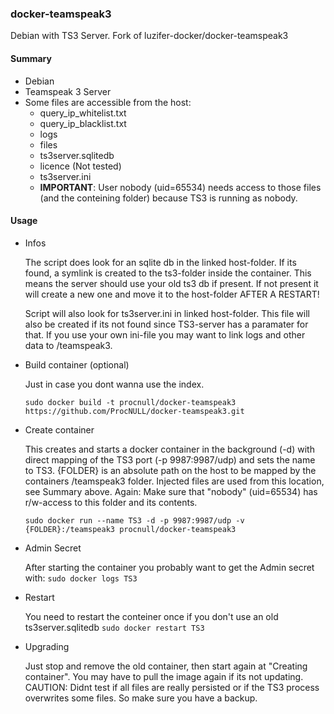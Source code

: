 ### docker-teamspeak3

Debian with TS3 Server.
Fork of luzifer-docker/docker-teamspeak3

#### Summary
* Debian
* Teamspeak 3 Server
* Some files are accessible from the host:
  * query_ip_whitelist.txt
  * query_ip_blacklist.txt
  * logs
  * files
  * ts3server.sqlitedb 
  * licence (Not tested)
  * ts3server.ini
  * **IMPORTANT**: User nobody (uid=65534) needs access to those files (and the conteining folder) because TS3 is running as nobody.

#### Usage
  * Infos
  
	The script does look for an sqlite db in the linked host-folder. 
	If its found, a symlink is created to the ts3-folder inside the container. 
	This means the server should use your old ts3 db if present. 
	If not present it will create a new one and move it to the host-folder AFTER A RESTART!
	
	Script will also look for ts3server.ini in linked host-folder. This file will also be created if its not 
	found since TS3-server has a paramater for that. If you use your own ini-file you may want to link logs and other data to /teamspeak3.

  * Build container (optional)
  
	Just in case you dont wanna use the index.
	
    `sudo docker build -t procnull/docker-teamspeak3 https://github.com/ProcNULL/docker-teamspeak3.git` 
  
  
  * Create container
    
    This creates and starts a docker container in the 
    background (-d) with 
    direct mapping of the TS3 port (-p 9987:9987/udp)
    and sets the name to TS3.
    {FOLDER} is an absolute path on the host to be mapped by the containers /teamspeak3 folder.
    Injected files are used from this location, see Summary above.
    Again: Make sure that "nobody" (uid=65534) has r/w-access to this folder and its contents.

    `sudo docker run --name TS3 -d -p 9987:9987/udp -v {FOLDER}:/teamspeak3 procnull/docker-teamspeak3` 
    
  * Admin Secret
  
    After starting the container you probably want to get the Admin secret with:
    `sudo docker logs TS3` 

  * Restart

    You need to restart the conteiner once if you don't use an old ts3server.sqlitedb
    `sudo docker restart TS3`
    
  * Upgrading
  
    Just stop and remove the old container, then start again at "Creating container". You may have to pull the image again       if its not updating.
    CAUTION: Didnt test if all files are really persisted or if the TS3 process overwrites some files. So make sure you have a backup. 
